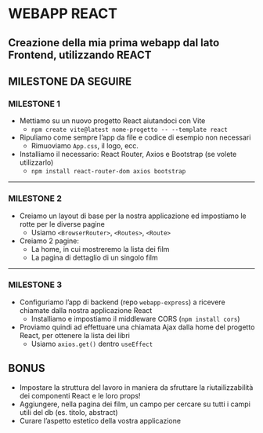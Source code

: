 # WEBAPP REACT

## Creazione della mia prima webapp dal lato Frontend, utilizzando REACT

## MILESTONE DA SEGUIRE

### MILESTONE 1

- Mettiamo su un nuovo progetto React aiutandoci con Vite
  - `npm create vite@latest nome-progetto -- --template react`
- Ripuliamo come sempre l’app da file e codice di esempio non necessari
  - Rimuoviamo `App.css`, il logo, ecc.
- Installiamo il necessario: React Router, Axios e Bootstrap (se volete utilizzarlo)
  - `npm install react-router-dom axios bootstrap`

---

### MILESTONE 2

- Creiamo un layout di base per la nostra applicazione ed impostiamo le rotte per le diverse pagine
  - Usiamo `<BrowserRouter>`, `<Routes>`, `<Route>`
- Creiamo 2 pagine:
  - La home, in cui mostreremo la lista dei film
  - La pagina di dettaglio di un singolo film

---

### MILESTONE 3

- Configuriamo l’app di backend (repo `webapp-express`) a ricevere chiamate dalla nostra applicazione React
  - Installiamo e impostiamo il middleware CORS (`npm install cors`)
- Proviamo quindi ad effettuare una chiamata Ajax dalla home del progetto React, per ottenere la lista dei libri
  - Usiamo `axios.get()` dentro `useEffect`

## BONUS

- Impostare la struttura del lavoro in maniera da sfruttare la riutailizzabilità dei componenti React e le loro props!
- Aggiungere, nella pagina dei film, un campo per cercare su tutti i campi utili del db (es. titolo, abstract)
- Curare l’aspetto estetico della vostra applicazione
